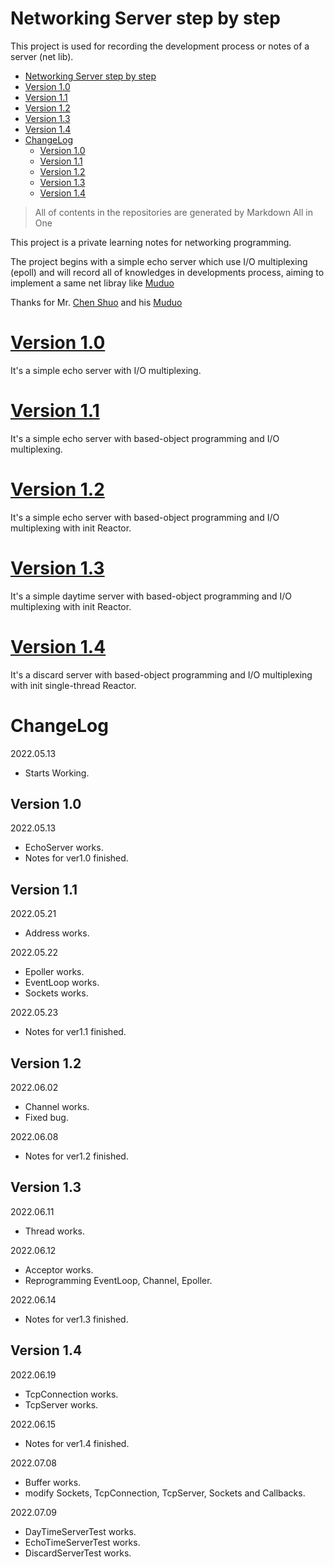 # Networking Server step by step
This project is used for recording the development process or notes of a server (net lib).
- [Networking Server step by step](#networking-server-step-by-step)
- [Version 1.0](#version-10)
- [Version 1.1](#version-11)
- [Version 1.2](#version-12)
- [Version 1.3](#version-13)
- [Version 1.4](#version-14)
- [ChangeLog](#changelog)
  - [Version 1.0](#version-10-1)
  - [Version 1.1](#version-11-1)
  - [Version 1.2](#version-12-1)
  - [Version 1.3](#version-13-1)
  - [Version 1.4](#version-14-1)

> All of contents in the repositories are generated by Markdown All in One

This project is a private learning notes for networking programming. 

The project begins with a simple echo server which use I/O multiplexing (epoll) and will record all of knowledges in developments process, aiming to implement a same net libray like [Muduo](https://github.com/chenshuo/muduo)

Thanks for Mr. [Chen Shuo](https://github.com/chenshuo) and his [Muduo](https://github.com/chenshuo/muduo)

# [Version 1.0](doc/Notes_for_Version_1.md)
It's a simple echo server with I/O multiplexing.

# [Version 1.1](doc/Notes_for_Version_1_1.md)
It's a simple echo server with based-object programming and I/O multiplexing.

# [Version 1.2](doc/Notes_for_Version_1_2.md)
It's a simple echo server with based-object programming and I/O multiplexing with init Reactor.

# [Version 1.3](doc/Notes_for_Version_1_3.md)
It's a simple daytime server with based-object programming and I/O multiplexing with init Reactor.

# [Version 1.4](doc/Notes_for_Version_1_4.md)
It's a discard server with based-object programming and I/O multiplexing with init single-thread Reactor.

# ChangeLog
2022.05.13
* Starts Working.
## Version 1.0
2022.05.13
* EchoServer works.
* Notes for ver1.0 finished.

## Version 1.1
2022.05.21
* Address works.

2022.05.22
* Epoller works.
* EventLoop works.
* Sockets works.

2022.05.23
* Notes for ver1.1 finished.

## Version 1.2
2022.06.02
* Channel works.
* Fixed bug.

2022.06.08
* Notes for ver1.2 finished.

## Version 1.3
2022.06.11
* Thread works.

2022.06.12
* Acceptor works.
* Reprogramming EventLoop, Channel, Epoller.

2022.06.14
* Notes for ver1.3 finished.

## Version 1.4
2022.06.19
* TcpConnection works.
* TcpServer works.

2022.06.15
* Notes for ver1.4 finished.

2022.07.08
* Buffer works.
* modify Sockets, TcpConnection, TcpServer, Sockets and Callbacks.

2022.07.09
* DayTimeServerTest works.
* EchoTimeServerTest works.
* DiscardServerTest works.
